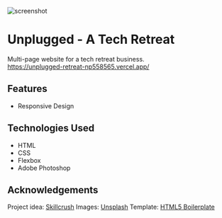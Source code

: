 ![screenshot](https://user-images.githubusercontent.com/76566329/131659270-9278c546-bbeb-4517-be80-865479ded736.png)
# Unplugged - A Tech Retreat
Multi-page website for a tech retreat business.<br>
https://unplugged-retreat-np558565.vercel.app/<br>
## Features
* Responsive Design

## Technologies Used
* HTML
* CSS
* Flexbox
* Adobe Photoshop

## Acknowledgements
Project idea: [Skillcrush](https://skillcrush.com)
Images: [Unsplash](https://unsplash.com)
Template: [HTML5 Boilerplate](https://html5boilerplate.com/)

